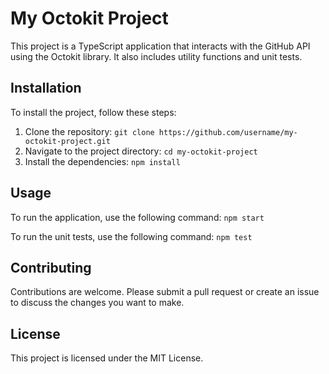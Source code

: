 # My Octokit Project

This project is a TypeScript application that interacts with the GitHub API using the Octokit library. It also includes utility functions and unit tests.

## Installation

To install the project, follow these steps:

1. Clone the repository: `git clone https://github.com/username/my-octokit-project.git`
2. Navigate to the project directory: `cd my-octokit-project`
3. Install the dependencies: `npm install`

## Usage

To run the application, use the following command: `npm start`

To run the unit tests, use the following command: `npm test`

## Contributing

Contributions are welcome. Please submit a pull request or create an issue to discuss the changes you want to make.

## License

This project is licensed under the MIT License.
